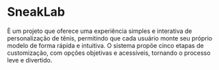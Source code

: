 # SneakLab
È um projeto que oferece uma experiência simples e interativa de personalização de tênis, permitindo que cada usuário monte seu próprio modelo de forma rápida e intuitiva. O sistema propõe cinco etapas de customização, com opções objetivas e acessíveis, tornando o processo leve e divertido.
